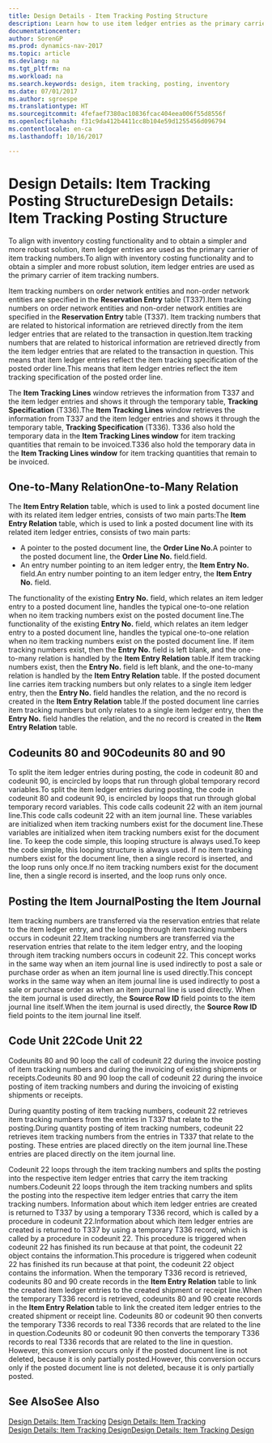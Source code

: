 ```yaml
---
title: Design Details - Item Tracking Posting Structure
description: Learn how to use item ledger entries as the primary carrier of item tracking numbers.
documentationcenter: 
author: SorenGP
ms.prod: dynamics-nav-2017
ms.topic: article
ms.devlang: na
ms.tgt_pltfrm: na
ms.workload: na
ms.search.keywords: design, item tracking, posting, inventory
ms.date: 07/01/2017
ms.author: sgroespe
ms.translationtype: HT
ms.sourcegitcommit: 4fefaef7380ac10836fcac404eea006f55d8556f
ms.openlocfilehash: f31c9da412b4411cc8b104e59d1255456d096794
ms.contentlocale: en-ca
ms.lasthandoff: 10/16/2017

---
```

# <a name="design-details-item-tracking-posting-structure"></a><span data-ttu-id="12cd7-103">Design Details: Item Tracking Posting Structure</span><span class="sxs-lookup"><span data-stu-id="12cd7-103">Design Details: Item Tracking Posting Structure</span></span>
<span data-ttu-id="12cd7-104">To align with inventory costing functionality and to obtain a simpler and more robust solution, item ledger entries are used as the primary carrier of item tracking numbers.</span><span class="sxs-lookup"><span data-stu-id="12cd7-104">To align with inventory costing functionality and to obtain a simpler and more robust solution, item ledger entries are used as the primary carrier of item tracking numbers.</span></span>  
  
<span data-ttu-id="12cd7-105">Item tracking numbers on order network entities and non-order network entities are specified in the **Reservation Entry** table (T337).</span><span class="sxs-lookup"><span data-stu-id="12cd7-105">Item tracking numbers on order network entities and non-order network entities are specified in the **Reservation Entry** table (T337).</span></span> <span data-ttu-id="12cd7-106">Item tracking numbers that are related to historical information are retrieved directly from the item ledger entries that are related to the transaction in question.</span><span class="sxs-lookup"><span data-stu-id="12cd7-106">Item tracking numbers that are related to historical information are retrieved directly from the item ledger entries that are related to the transaction in question.</span></span> <span data-ttu-id="12cd7-107">This means that item ledger entries reflect the item tracking specification of the posted order line.</span><span class="sxs-lookup"><span data-stu-id="12cd7-107">This means that item ledger entries reflect the item tracking specification of the posted order line.</span></span>  
  
<span data-ttu-id="12cd7-108">The **Item Tracking Lines** window retrieves the information from T337 and the item ledger entries and shows it through the temporary table, **Tracking Specification** (T336).</span><span class="sxs-lookup"><span data-stu-id="12cd7-108">The **Item Tracking Lines** window retrieves the information from T337 and the item ledger entries and shows it through the temporary table, **Tracking Specification** (T336).</span></span> <span data-ttu-id="12cd7-109">T336 also hold the temporary data in the **Item Tracking Lines window** for item tracking quantities that remain to be invoiced.</span><span class="sxs-lookup"><span data-stu-id="12cd7-109">T336 also hold the temporary data in the **Item Tracking Lines window** for item tracking quantities that remain to be invoiced.</span></span>  
  
## <a name="one-to-many-relation"></a><span data-ttu-id="12cd7-110">One-to-Many Relation</span><span class="sxs-lookup"><span data-stu-id="12cd7-110">One-to-Many Relation</span></span>  
<span data-ttu-id="12cd7-111">The **Item Entry Relation** table, which is used to link a posted document line with its related item ledger entries, consists of two main parts:</span><span class="sxs-lookup"><span data-stu-id="12cd7-111">The **Item Entry Relation** table, which is used to link a posted document line with its related item ledger entries, consists of two main parts:</span></span>  
  
* <span data-ttu-id="12cd7-112">A pointer to the posted document line, the **Order Line No.**</span><span class="sxs-lookup"><span data-stu-id="12cd7-112">A pointer to the posted document line, the **Order Line No.**</span></span> <span data-ttu-id="12cd7-113">field.</span><span class="sxs-lookup"><span data-stu-id="12cd7-113">field.</span></span>  
* <span data-ttu-id="12cd7-114">An entry number pointing to an item ledger entry, the **Item Entry No.** field.</span><span class="sxs-lookup"><span data-stu-id="12cd7-114">An entry number pointing to an item ledger entry, the **Item Entry No.** field.</span></span>  
  
<span data-ttu-id="12cd7-115">The functionality of the existing **Entry No.** field, which relates an item ledger entry to a posted document line, handles the typical one-to-one relation when no item tracking numbers exist on the posted document line.</span><span class="sxs-lookup"><span data-stu-id="12cd7-115">The functionality of the existing **Entry No.** field, which relates an item ledger entry to a posted document line, handles the typical one-to-one relation when no item tracking numbers exist on the posted document line.</span></span> <span data-ttu-id="12cd7-116">If item tracking numbers exist, then the **Entry No.** field is left blank, and the one-to-many relation is handled by the **Item Entry Relation** table.</span><span class="sxs-lookup"><span data-stu-id="12cd7-116">If item tracking numbers exist, then the **Entry No.** field is left blank, and the one-to-many relation is handled by the **Item Entry Relation** table.</span></span> <span data-ttu-id="12cd7-117">If the posted document line carries item tracking numbers but only relates to a single item ledger entry, then the **Entry No.** field handles the relation, and the no record is created in the **Item Entry Relation** table.</span><span class="sxs-lookup"><span data-stu-id="12cd7-117">If the posted document line carries item tracking numbers but only relates to a single item ledger entry, then the **Entry No.** field handles the relation, and the no record is created in the **Item Entry Relation** table.</span></span>  
  
## <a name="codeunits-80-and-90"></a><span data-ttu-id="12cd7-118">Codeunits 80 and 90</span><span class="sxs-lookup"><span data-stu-id="12cd7-118">Codeunits 80 and 90</span></span>  
<span data-ttu-id="12cd7-119">To split the item ledger entries during posting, the code in codeunit 80 and codeunit 90, is encircled by loops that run through global temporary record variables.</span><span class="sxs-lookup"><span data-stu-id="12cd7-119">To split the item ledger entries during posting, the code in codeunit 80 and codeunit 90, is encircled by loops that run through global temporary record variables.</span></span> <span data-ttu-id="12cd7-120">This code calls codeunit 22 with an item journal line.</span><span class="sxs-lookup"><span data-stu-id="12cd7-120">This code calls codeunit 22 with an item journal line.</span></span> <span data-ttu-id="12cd7-121">These variables are initialized when item tracking numbers exist for the document line.</span><span class="sxs-lookup"><span data-stu-id="12cd7-121">These variables are initialized when item tracking numbers exist for the document line.</span></span> <span data-ttu-id="12cd7-122">To keep the code simple, this looping structure is always used.</span><span class="sxs-lookup"><span data-stu-id="12cd7-122">To keep the code simple, this looping structure is always used.</span></span> <span data-ttu-id="12cd7-123">If no item tracking numbers exist for the document line, then a single record is inserted, and the loop runs only once.</span><span class="sxs-lookup"><span data-stu-id="12cd7-123">If no item tracking numbers exist for the document line, then a single record is inserted, and the loop runs only once.</span></span>  
  
## <a name="posting-the-item-journal"></a><span data-ttu-id="12cd7-124">Posting the Item Journal</span><span class="sxs-lookup"><span data-stu-id="12cd7-124">Posting the Item Journal</span></span>  
<span data-ttu-id="12cd7-125">Item tracking numbers are transferred via the reservation entries that relate to the item ledger entry, and the looping through item tracking numbers occurs in codeunit 22.</span><span class="sxs-lookup"><span data-stu-id="12cd7-125">Item tracking numbers are transferred via the reservation entries that relate to the item ledger entry, and the looping through item tracking numbers occurs in codeunit 22.</span></span> <span data-ttu-id="12cd7-126">This concept works in the same way when an item journal line is used indirectly to post a sale or purchase order as when an item journal line is used directly.</span><span class="sxs-lookup"><span data-stu-id="12cd7-126">This concept works in the same way when an item journal line is used indirectly to post a sale or purchase order as when an item journal line is used directly.</span></span> <span data-ttu-id="12cd7-127">When the item journal is used directly, the **Source Row ID** field points to the item journal line itself.</span><span class="sxs-lookup"><span data-stu-id="12cd7-127">When the item journal is used directly, the **Source Row ID** field points to the item journal line itself.</span></span>  
  
## <a name="code-unit-22"></a><span data-ttu-id="12cd7-128">Code Unit 22</span><span class="sxs-lookup"><span data-stu-id="12cd7-128">Code Unit 22</span></span>  
<span data-ttu-id="12cd7-129">Codeunits 80 and 90 loop the call of codeunit 22 during the invoice posting of item tracking numbers and during the invoicing of existing shipments or receipts.</span><span class="sxs-lookup"><span data-stu-id="12cd7-129">Codeunits 80 and 90 loop the call of codeunit 22 during the invoice posting of item tracking numbers and during the invoicing of existing shipments or receipts.</span></span>  
  
<span data-ttu-id="12cd7-130">During quantity posting of item tracking numbers, codeunit 22 retrieves item tracking numbers from the entries in T337 that relate to the posting.</span><span class="sxs-lookup"><span data-stu-id="12cd7-130">During quantity posting of item tracking numbers, codeunit 22 retrieves item tracking numbers from the entries in T337 that relate to the posting.</span></span> <span data-ttu-id="12cd7-131">These entries are placed directly on the item journal line.</span><span class="sxs-lookup"><span data-stu-id="12cd7-131">These entries are placed directly on the item journal line.</span></span>  
  
<span data-ttu-id="12cd7-132">Codeunit 22 loops through the item tracking numbers and splits the posting into the respective item ledger entries that carry the item tracking numbers.</span><span class="sxs-lookup"><span data-stu-id="12cd7-132">Codeunit 22 loops through the item tracking numbers and splits the posting into the respective item ledger entries that carry the item tracking numbers.</span></span> <span data-ttu-id="12cd7-133">Information about which item ledger entries are created is returned to T337 by using a temporary T336 record, which is called by a procedure in codeunit 22.</span><span class="sxs-lookup"><span data-stu-id="12cd7-133">Information about which item ledger entries are created is returned to T337 by using a temporary T336 record, which is called by a procedure in codeunit 22.</span></span> <span data-ttu-id="12cd7-134">This procedure is triggered when codeunit 22 has finished its run because at that point, the codeunit 22 object contains the information.</span><span class="sxs-lookup"><span data-stu-id="12cd7-134">This procedure is triggered when codeunit 22 has finished its run because at that point, the codeunit 22 object contains the information.</span></span> <span data-ttu-id="12cd7-135">When the temporary T336 record is retrieved, codeunits 80 and 90 create records in the **Item Entry Relation** table to link the created item ledger entries to the created shipment or receipt line.</span><span class="sxs-lookup"><span data-stu-id="12cd7-135">When the temporary T336 record is retrieved, codeunits 80 and 90 create records in the **Item Entry Relation** table to link the created item ledger entries to the created shipment or receipt line.</span></span> <span data-ttu-id="12cd7-136">Codeunits 80 or codeunit 90 then converts the temporary T336 records to real T336 records that are related to the line in question.</span><span class="sxs-lookup"><span data-stu-id="12cd7-136">Codeunits 80 or codeunit 90 then converts the temporary T336 records to real T336 records that are related to the line in question.</span></span> <span data-ttu-id="12cd7-137">However, this conversion occurs only if the posted document line is not deleted, because it is only partially posted.</span><span class="sxs-lookup"><span data-stu-id="12cd7-137">However, this conversion occurs only if the posted document line is not deleted, because it is only partially posted.</span></span>  
  
## <a name="see-also"></a><span data-ttu-id="12cd7-138">See Also</span><span class="sxs-lookup"><span data-stu-id="12cd7-138">See Also</span></span>  
<span data-ttu-id="12cd7-139">[Design Details: Item Tracking](design-details-item-tracking.md) </span><span class="sxs-lookup"><span data-stu-id="12cd7-139">[Design Details: Item Tracking](design-details-item-tracking.md) </span></span>  
[<span data-ttu-id="12cd7-140">Design Details: Item Tracking Design</span><span class="sxs-lookup"><span data-stu-id="12cd7-140">Design Details: Item Tracking Design</span></span>](design-details-item-tracking-design.md)
